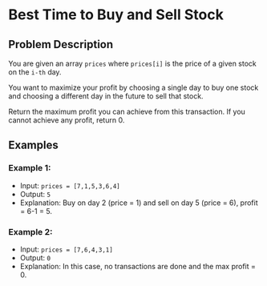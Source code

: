 # Best Time to Buy and Sell Stock

## Problem Description

You are given an array `prices` where `prices[i]` is the price of a given stock on the `i-th` day.

You want to maximize your profit by choosing a single day to buy one stock and choosing a different day in the future to sell that stock.

Return the maximum profit you can achieve from this transaction. If you cannot achieve any profit, return 0.

## Examples

### Example 1:
- Input: `prices = [7,1,5,3,6,4]`
- Output: `5`
- Explanation: Buy on day 2 (price = 1) and sell on day 5 (price = 6), profit = 6-1 = 5.

### Example 2:
- Input: `prices = [7,6,4,3,1]`
- Output: `0`
- Explanation: In this case, no transactions are done and the max profit = 0.